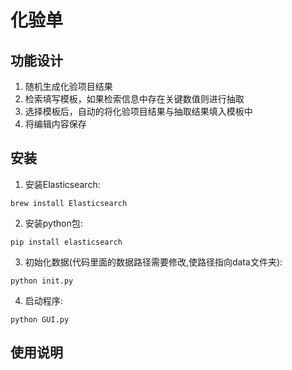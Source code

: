 # 化验单

## 功能设计

1. 随机生成化验项目结果
2. 检索填写模板，如果检索信息中存在关键数值则进行抽取
3. 选择模板后，自动的将化验项目结果与抽取结果填入模板中
4. 将编辑内容保存

## 安装

1. 安装Elasticsearch:
```
brew install Elasticsearch
```
2. 安装python包:
```
pip install elasticsearch
```
3. 初始化数据(代码里面的数据路径需要修改,使路径指向data文件夹): 
```
python init.py
```
4. 启动程序:
```
python GUI.py
```

## 使用说明